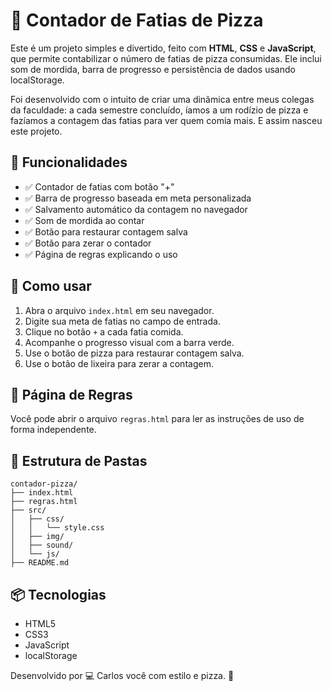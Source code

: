 # 🍕 Contador de Fatias de Pizza

Este é um projeto simples e divertido, feito com **HTML**, **CSS** e **JavaScript**, que permite contabilizar o número de fatias de pizza consumidas. Ele inclui som de mordida, barra de progresso e persistência de dados usando localStorage.

Foi desenvolvido com o intuito de criar uma dinâmica entre meus colegas da faculdade: a cada semestre concluído, íamos a um rodízio de pizza e fazíamos a contagem das fatias para ver quem comia mais. E assim nasceu este projeto.

## 🎯 Funcionalidades

- ✅ Contador de fatias com botão "+"
- ✅ Barra de progresso baseada em meta personalizada
- ✅ Salvamento automático da contagem no navegador
- ✅ Som de mordida ao contar
- ✅ Botão para restaurar contagem salva
- ✅ Botão para zerar o contador
- ✅ Página de regras explicando o uso

## 🚀 Como usar

1. Abra o arquivo `index.html` em seu navegador.
2. Digite sua meta de fatias no campo de entrada.
3. Clique no botão `+` a cada fatia comida.
4. Acompanhe o progresso visual com a barra verde.
5. Use o botão de pizza para restaurar contagem salva.
6. Use o botão de lixeira para zerar a contagem.

## 📄 Página de Regras

Você pode abrir o arquivo `regras.html` para ler as instruções de uso de forma independente.

## 📁 Estrutura de Pastas

```
contador-pizza/
├── index.html
├── regras.html
├── src/
│   ├── css/
│   │   └── style.css
│   ├── img/
│   ├── sound/
│   └── js/
├── README.md
```

## 📦 Tecnologias

- HTML5
- CSS3
- JavaScript
- localStorage

Desenvolvido por 💻 Carlos você com estilo e pizza. 🍕